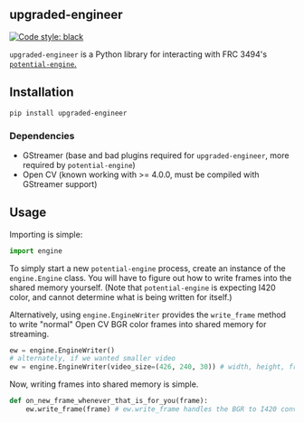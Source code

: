 upgraded-engineer
---
[![Code style: black](https://img.shields.io/badge/code%20style-black-000000.svg)](https://github.com/python/black)

`upgraded-engineer` is a Python library for interacting with FRC 3494's [`potential-engine`.](https://github.com/BHSSFRC/potential-engine)

## Installation
`pip install upgraded-engineer`
### Dependencies
* GStreamer (base and bad plugins required for `upgraded-engineer`, more required by `potential-engine`)
* Open CV (known working with >= 4.0.0, must be compiled with GStreamer support)

## Usage
Importing is simple:
```python
import engine
```
To simply start a new `potential-engine` process, create an instance of the `engine.Engine` class. You will have to figure out how to write frames into the shared memory yourself. (Note that `potential-engine` is expecting I420 color, and cannot determine what is being written for itself.)

Alternatively, using `engine.EngineWriter` provides the `write_frame` method to write "normal" Open CV BGR color frames into shared memory for streaming.
```python
ew = engine.EngineWriter()
# alternately, if we wanted smaller video
ew = engine.EngineWriter(video_size=(426, 240, 30)) # width, height, framerate
```
Now, writing frames into shared memory is simple.
```python
def on_new_frame_whenever_that_is_for_you(frame):
    ew.write_frame(frame) # ew.write_frame handles the BGR to I420 conversion automagically
```
